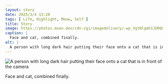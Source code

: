 ```yaml
---
layout: story
date: 2025/3/4 13:28
tags: [ Life, Highlight, Meow, Self ]
title: Story
image: https://photos.muan.dev/cdn-cgi/imagedelivery/-wp_VgtWlgmh1JURQ8t1mg/984f0133-1a00-49fe-60e6-4cdbfec72c00/public
caption: |
  Face and cat, combined finally.
alt: |
  A person with long dark hair putting their face onto a cat that is in front of the camera
---
```



![A person with long dark hair putting their face onto a cat that is in front of the camera](https://photos.muan.dev/cdn-cgi/imagedelivery/-wp_VgtWlgmh1JURQ8t1mg/984f0133-1a00-49fe-60e6-4cdbfec72c00/public)

Face and cat, combined finally.

